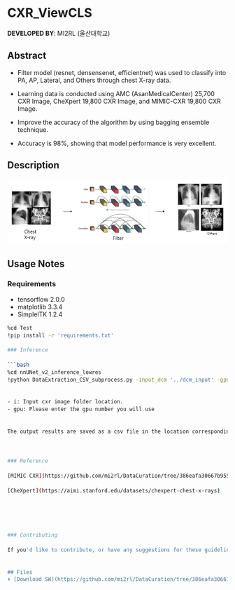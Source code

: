 # CXR_ViewCLS
 
**DEVELOPED BY**: MI2RL (울산대학교)


## Abstract

- Filter model (resnet, densensenet, efficientnet) was used to classify into PA, AP, Lateral, and Others through chest X-ray data.

- Learning data is conducted using AMC (AsanMedicalCenter) 25,700 CXR Image, CheXpert 19,800 CXR Image, and MIMIC-CXR 19,800 CXR Image.

- Improve the accuracy of the algorithm by using bagging ensemble technique.

- Accuracy is 98%, showing that model performance is very excellent.

## Description

![model_description](model_image.png)

## Usage Notes

### Requirements

- tensorflow 2.0.0
- matplotlib 3.3.4
- SimpleITK 1.2.4

```bash
%cd Test
!pip install -r 'requirements.txt'

### Inference

```bash
%cd nnUNet_v2_inference_lowres
!python DataExtraction_CSV_subprocess.py -input_dcm '../dcm_input' -gpu_num 1


- i: Input cxr image folder location.
- gpu: Please enter the gpu number you will use


The output results are saved as a csv file in the location corresponding to parameter i.



### Reference

[MIMIC CXR](https://github.com/mi2rl/DataCuration/tree/386eafa30667b9558f4d24ee702955b75d36a4fd/Syntax_missing_SW)](https://physionet.org/content/mimic-cxr/2.0.0/)

[CheXpert](https://aimi.stanford.edu/datasets/chexpert-chest-x-rays)





### Contributing

If you'd like to contribute, or have any suggestions for these guidelines, you can contact us at junegoo.lee@gmail.com or open an issue on this GitHub repository.


## Files
⬇️ [Download SW](https://github.com/mi2rl/DataCuration/tree/386eafa30667b9558f4d24ee702955b75d36a4fd/CXR_ViewCLS)
